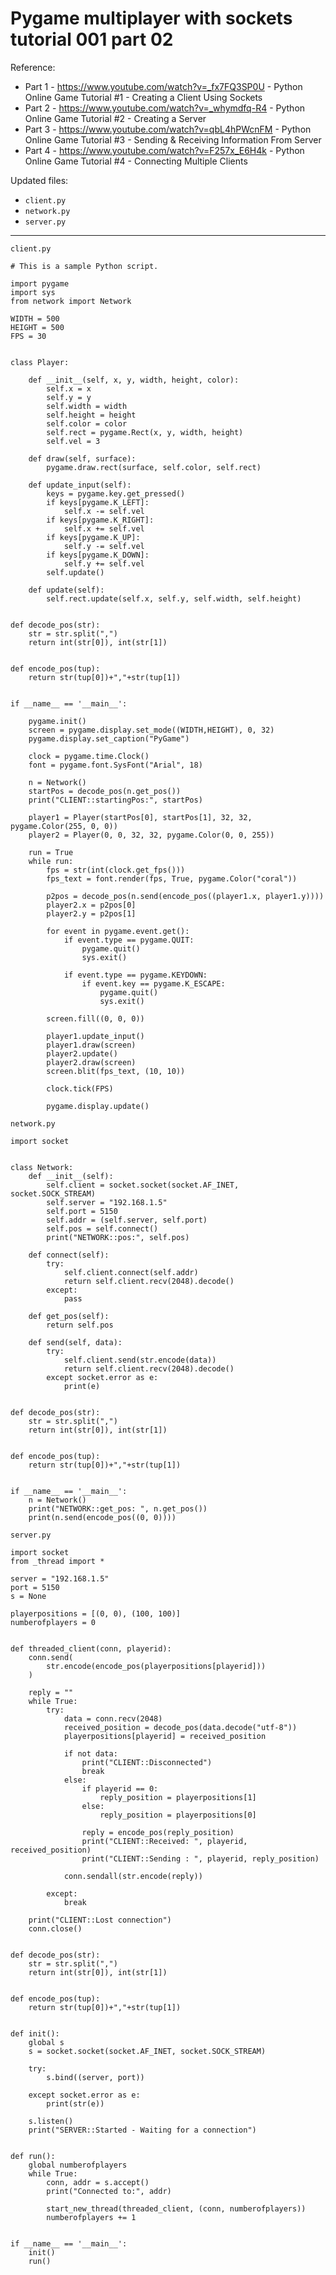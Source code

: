 # Pygame multiplayer with sockets tutorial 001 part 02

Reference:

* Part 1 - https://www.youtube.com/watch?v=_fx7FQ3SP0U - Python Online Game Tutorial #1 - Creating a Client Using Sockets
* Part 2 - https://www.youtube.com/watch?v=_whymdfq-R4 - Python Online Game Tutorial #2 - Creating a Server
* Part 3 - https://www.youtube.com/watch?v=qbL4hPWcnFM - Python Online Game Tutorial #3 - Sending & Receiving Information From Server
* Part 4 - https://www.youtube.com/watch?v=F257x_E6H4k - Python Online Game Tutorial #4 - Connecting Multiple Clients


Updated files:

* `client.py`
* `network.py`
* `server.py`

----

`client.py`

    # This is a sample Python script.
    
    import pygame
    import sys
    from network import Network
    
    WIDTH = 500
    HEIGHT = 500
    FPS = 30
    
    
    class Player:
    
        def __init__(self, x, y, width, height, color):
            self.x = x
            self.y = y
            self.width = width
            self.height = height
            self.color = color
            self.rect = pygame.Rect(x, y, width, height)
            self.vel = 3
    
        def draw(self, surface):
            pygame.draw.rect(surface, self.color, self.rect)
    
        def update_input(self):
            keys = pygame.key.get_pressed()
            if keys[pygame.K_LEFT]:
                self.x -= self.vel
            if keys[pygame.K_RIGHT]:
                self.x += self.vel
            if keys[pygame.K_UP]:
                self.y -= self.vel
            if keys[pygame.K_DOWN]:
                self.y += self.vel
            self.update()
    
        def update(self):
            self.rect.update(self.x, self.y, self.width, self.height)
    
    
    def decode_pos(str):
        str = str.split(",")
        return int(str[0]), int(str[1])
    
    
    def encode_pos(tup):
        return str(tup[0])+","+str(tup[1])
    
    
    if __name__ == '__main__':
    
        pygame.init()
        screen = pygame.display.set_mode((WIDTH,HEIGHT), 0, 32)
        pygame.display.set_caption("PyGame")
    
        clock = pygame.time.Clock()
        font = pygame.font.SysFont("Arial", 18)
    
        n = Network()
        startPos = decode_pos(n.get_pos())
        print("CLIENT::startingPos:", startPos)
    
        player1 = Player(startPos[0], startPos[1], 32, 32, pygame.Color(255, 0, 0))
        player2 = Player(0, 0, 32, 32, pygame.Color(0, 0, 255))
    
        run = True
        while run:
            fps = str(int(clock.get_fps()))
            fps_text = font.render(fps, True, pygame.Color("coral"))
    
            p2pos = decode_pos(n.send(encode_pos((player1.x, player1.y))))
            player2.x = p2pos[0]
            player2.y = p2pos[1]
    
            for event in pygame.event.get():
                if event.type == pygame.QUIT:
                    pygame.quit()
                    sys.exit()
    
                if event.type == pygame.KEYDOWN:
                    if event.key == pygame.K_ESCAPE:
                        pygame.quit()
                        sys.exit()
    
            screen.fill((0, 0, 0))
    
            player1.update_input()
            player1.draw(screen)
            player2.update()
            player2.draw(screen)
            screen.blit(fps_text, (10, 10))
    
            clock.tick(FPS)
    
            pygame.display.update()

`network.py`

    import socket
    
    
    class Network:
        def __init__(self):
            self.client = socket.socket(socket.AF_INET, socket.SOCK_STREAM)
            self.server = "192.168.1.5"
            self.port = 5150
            self.addr = (self.server, self.port)
            self.pos = self.connect()
            print("NETWORK::pos:", self.pos)
    
        def connect(self):
            try:
                self.client.connect(self.addr)
                return self.client.recv(2048).decode()
            except:
                pass
    
        def get_pos(self):
            return self.pos
    
        def send(self, data):
            try:
                self.client.send(str.encode(data))
                return self.client.recv(2048).decode()
            except socket.error as e:
                print(e)
    
    
    def decode_pos(str):
        str = str.split(",")
        return int(str[0]), int(str[1])
    
    
    def encode_pos(tup):
        return str(tup[0])+","+str(tup[1])
    
    
    if __name__ == '__main__':
        n = Network()
        print("NETWORK::get_pos: ", n.get_pos())
        print(n.send(encode_pos((0, 0))))

`server.py`

    import socket
    from _thread import *
    
    server = "192.168.1.5"
    port = 5150
    s = None
    
    playerpositions = [(0, 0), (100, 100)]
    numberofplayers = 0
    
    
    def threaded_client(conn, playerid):
        conn.send(
            str.encode(encode_pos(playerpositions[playerid]))
        )
    
        reply = ""
        while True:
            try:
                data = conn.recv(2048)
                received_position = decode_pos(data.decode("utf-8"))
                playerpositions[playerid] = received_position
    
                if not data:
                    print("CLIENT::Disconnected")
                    break
                else:
                    if playerid == 0:
                        reply_position = playerpositions[1]
                    else:
                        reply_position = playerpositions[0]
    
                    reply = encode_pos(reply_position)
                    print("CLIENT::Received: ", playerid, received_position)
                    print("CLIENT::Sending : ", playerid, reply_position)
    
                conn.sendall(str.encode(reply))
    
            except:
                break
    
        print("CLIENT::Lost connection")
        conn.close()
    
    
    def decode_pos(str):
        str = str.split(",")
        return int(str[0]), int(str[1])
    
    
    def encode_pos(tup):
        return str(tup[0])+","+str(tup[1])
    
    
    def init():
        global s
        s = socket.socket(socket.AF_INET, socket.SOCK_STREAM)
    
        try:
            s.bind((server, port))
    
        except socket.error as e:
            print(str(e))
    
        s.listen()
        print("SERVER::Started - Waiting for a connection")
    
    
    def run():
        global numberofplayers
        while True:
            conn, addr = s.accept()
            print("Connected to:", addr)
    
            start_new_thread(threaded_client, (conn, numberofplayers))
            numberofplayers += 1
    
    
    if __name__ == '__main__':
        init()
        run()
